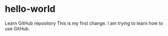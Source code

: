 # hello-world
Learn GitHub repository
This is my first change.
I am trying to learn how to use GitHub.
